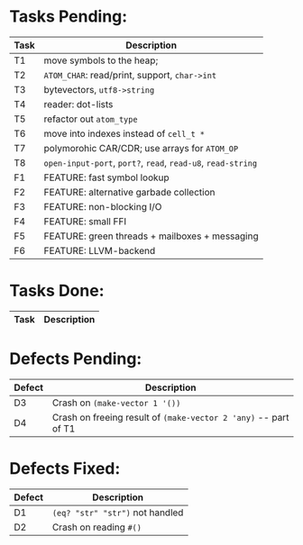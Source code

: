 Tasks Pending:
=============
| Task  | Description        
|-------|--------------------
| T1    | move symbols to the heap; 
| T2    | `ATOM_CHAR`: read/print, support, `char->int`
| T3    | bytevectors, `utf8->string`
| T4    | reader: dot-lists
| T5    | refactor out `atom_type`
| T6    | move into indexes instead of `cell_t *` 
| T7    | polymorohic CAR/CDR; use arrays for `ATOM_OP`
| T8    | `open-input-port`, `port?`, `read`, `read-u8`, `read-string`
| F1    | FEATURE: fast symbol lookup
| F2    | FEATURE: alternative garbade collection
| F3    | FEATURE: non-blocking I/O
| F4    | FEATURE: small FFI
| F5    | FEATURE: green threads + mailboxes + messaging
| F6    | FEATURE: LLVM-backend

Tasks Done:
===========
| Task  | Description        
|-------|--------------------


Defects Pending:
===============
| Defect| Description
|-------|--------------------
| D3    | Crash on `(make-vector 1 '())`
| D4    | Crash on freeing result of `(make-vector 2 'any)` -- part of T1

Defects Fixed:
=============
| Defect| Description
|-------|--------------------
|  D1   |  `(eq? "str" "str")` not handled
| D2    | Crash on reading `#()`
